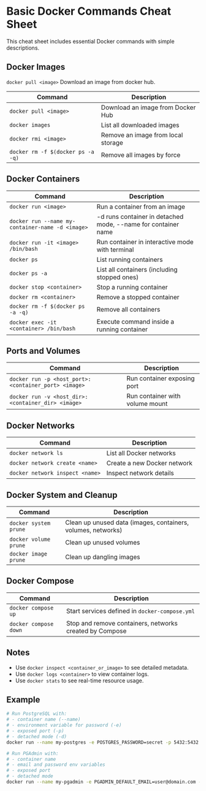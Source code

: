 
# Basic Docker Commands Cheat Sheet

This cheat sheet includes essential Docker commands with simple descriptions.

## Docker Images

`docker pull <image>` Download an image from docker hub.

| Command | Description |
|---------|-------------|
| `docker pull <image>` | Download an image from Docker Hub |
| `docker images` | List all downloaded images |
| `docker rmi <image>` | Remove an image from local storage |
| `docker rm -f $(docker ps -a -q)` | Remove all images by force

## Docker Containers

| Command | Description |
|---------|-------------|
| `docker run <image>` | Run a container from an image |
| `docker run --name my-container-name -d <image>` | -d runs container in detached mode, --name for container name |
| `docker run -it <image> /bin/bash` | Run container in interactive mode with terminal |
| `docker ps` | List running containers |
| `docker ps -a` | List all containers (including stopped ones) |
| `docker stop <container>` | Stop a running container |
| `docker rm <container>` | Remove a stopped container |
| `docker rm -f $(docker ps -a -q)` | Remove all containers
| `docker exec -it <container> /bin/bash` | Execute command inside a running container |

## Ports and Volumes

| Command | Description |
|---------|-------------|
| `docker run -p <host_port>:<container_port> <image>` | Run container exposing port |
| `docker run -v <host_dir>:<container_dir> <image>` | Run container with volume mount |

## Docker Networks

| Command | Description |
|---------|-------------|
| `docker network ls` | List all Docker networks |
| `docker network create <name>` | Create a new Docker network |
| `docker network inspect <name>` | Inspect network details |

## Docker System and Cleanup

| Command | Description |
|---------|-------------|
| `docker system prune` | Clean up unused data (images, containers, volumes, networks) |
| `docker volume prune` | Clean up unused volumes |
| `docker image prune` | Clean up dangling images |

## Docker Compose

| Command | Description |
|---------|-------------|
| `docker compose up` | Start services defined in `docker-compose.yml` |
| `docker compose down` | Stop and remove containers, networks created by Compose |


## Notes

- Use `docker inspect <container_or_image>` to see detailed metadata.
- Use `docker logs <container>` to view container logs.
- Use `docker stats` to see real-time resource usage.

## Example

```bash
# Run PostgreSQL with:
# - container name (--name)
# - environment variable for password (-e)
# - exposed port (-p)
# - detached mode (-d)
docker run --name my-postgres -e POSTGRES_PASSWORD=secret -p 5432:5432 -d postgres

# Run PGAdmin with:
# - container name
# - email and password env variables
# - exposed port
# - detached mode
docker run --name my-pgadmin -e PGADMIN_DEFAULT_EMAIL=user@domain.com -e PGADMIN_DEFAULT_PASSWORD=secret -p 8080:80 -d dpage/pgadmin4